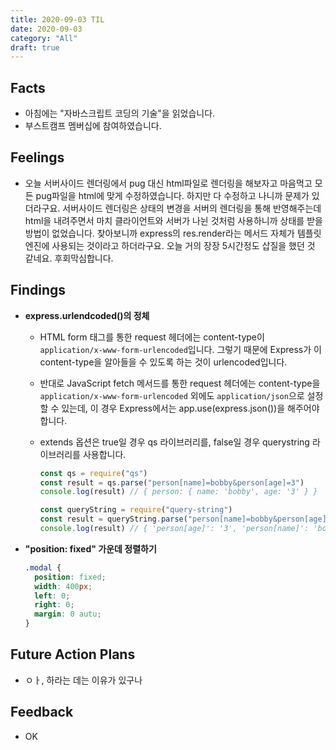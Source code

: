 ```yaml
---
title: 2020-09-03 TIL
date: 2020-09-03
category: "All"
draft: true
---
```


## Facts

- 아침에는 "자바스크립트 코딩의 기술"을 읽었습니다.
- 부스트캠프 멤버십에 참여하였습니다.

## Feelings

- 오늘 서버사이드 렌더링에서 pug 대신 html파일로 렌더링을 해보자고 마음먹고 모든 pug파일을 html에 맞게 수정하였습니다. 하지만 다 수정하고 나니까 문제가 있더라구요. 서버사이드 렌더링은 상태의 변경을 서버의 렌더링을 통해 반영해주는데 html을 내려주면서 마치 클라이언트와 서버가 나뉜 것처럼 사용하니까 상태를 받을 방법이 없었습니다. 찾아보니까 express의 res.render라는 메서드 자체가 템플릿 엔진에 사용되는 것이라고 하더라구요. 오늘 거의 장장 5시간정도 삽질을 했던 것 같네요. 후회막심합니다.

## Findings

- **express.urlendcoded()의 정체**  
  - HTML form 태그를 통한 request 헤더에는 content-type이 `application/x-www-form-urlencoded`입니다. 그렇기 때문에 Express가 이 content-type을 알아들을 수 있도록 하는 것이 urlencoded입니다.  
  - 반대로 JavaScript fetch 메서드를 통한 request 헤더에는 content-type을 `application/x-www-form-urlencoded` 외에도 `application/json`으로 설정할 수 있는데, 이 경우 Express에서는 app.use(express.json())을 해주어야 합니다.
  - extends 옵션은 true일 경우 qs 라이브러리를, false일 경우 querystring 라이브러리를 사용합니다.

      ```js
      const qs = require("qs")
      const result = qs.parse("person[name]=bobby&person[age]=3")
      console.log(result) // { person: { name: 'bobby', age: '3' } }

      const queryString = require("query-string")
      const result = queryString.parse("person[name]=bobby&person[age]=3")
      console.log(result) // { 'person[age]': '3', 'person[name]': 'bobby' }
      ```

- **"position: fixed" 가운데 정렬하기**

    ```css
    .modal {
      position: fixed;
      width: 400px;
      left: 0;
      right: 0;
      margin: 0 autu;
    }
    ```

## Future Action Plans

- ㅇㅏ, 하라는 데는 이유가 있구나

## Feedback

- OK
